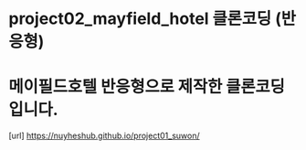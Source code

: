 # project02_mayfield_hotel 클론코딩 (반응형)
# 메이필드호텔 반응형으로 제작한 클론코딩입니다.
[url] https://nuyheshub.github.io/project01_suwon/
